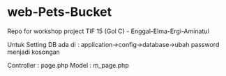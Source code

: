 # web-Pets-Bucket
Repo for workshop project TIF 15 (Gol C) - Enggal-Elma-Ergi-Aminatul

Untuk Setting DB ada di :
application->config->database->ubah password menjadi kosongan

Controller : page.php
Model : m_page.php
